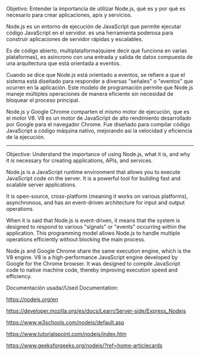 Objetivo: Entender la importancia de utilizar Node.js, qué es y por qué es necesario para crear aplicaciones, apis y servicios.


Node.js es un entorno de ejecución de JavaScript que permite ejecutar código JavaScript en el servidor. es una herramienta poderosa para construir aplicaciones de servidor rápidas y escalables.


Es de código abierto, multiplataforma(quiere decir que funciona en varias plataformas), es asíncrono con una entrada y salida de datos compuesta de una arquitectura que está orientada a eventos.

Cuando se dice que Node.js está orientado a eventos, se refiere a que el sistema está diseñado para responder a diversas "señales" o "eventos" que ocurren en la aplicación. Este modelo de programación permite que Node.js maneje múltiples operaciones de manera eficiente sin necesidad de bloquear el proceso principal.


Node.js y Google Chrome comparten el mismo motor de ejecución, que es el motor V8. V8 es un motor de JavaScript de alto rendimiento desarrollado por Google para el navegador Chrome. Fue diseñado para compilar código JavaScript a código máquina nativo, mejorando así la velocidad y eficiencia de la ejecución.

-----------------------------------------------------------------------------------------------------------------------------

Objective: Understand the importance of using Node.js, what it is, and why it is necessary for creating applications, APIs, and services.


Node.js is a JavaScript runtime environment that allows you to execute JavaScript code on the server. It is a powerful tool for building fast and scalable server applications.


It is open-source, cross-platform (meaning it works on various platforms), asynchronous, and has an event-driven architecture for input and output operations.


When it is said that Node.js is event-driven, it means that the system is designed to respond to various "signals" or "events" occurring within the application. This programming model allows Node.js to handle multiple operations efficiently without blocking the main process.


Node.js and Google Chrome share the same execution engine, which is the V8 engine. V8 is a high-performance JavaScript engine developed by Google for the Chrome browser. It was designed to compile JavaScript code to native machine code, thereby improving execution speed and efficiency.


Documentación usada//Used Documentation:

https://nodejs.org/en

https://developer.mozilla.org/es/docs/Learn/Server-side/Express_Nodejs

https://www.w3schools.com/nodejs/default.asp

https://www.tutorialspoint.com/nodejs/index.htm

https://www.geeksforgeeks.org/nodejs/?ref=home-articlecards
